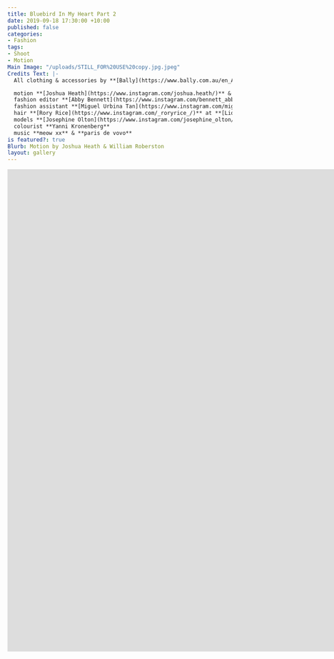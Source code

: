 ```yaml
---
title: Bluebird In My Heart Part 2
date: 2019-09-18 17:30:00 +10:00
published: false
categories:
- Fashion
tags:
- Shoot
- Motion
Main Image: "/uploads/STILL_FOR%20USE%20copy.jpg.jpeg"
Credits Text: |-
  All clothing & accessories by **[Bally](https://www.bally.com.au/en_AU/home)**

  motion **[Joshua Heath](https://www.instagram.com/joshua.heath/)** & **[William Robertson](https://www.instagram.com/william___robertson/)**
  fashion editor **[Abby Bennett](https://www.instagram.com/bennett_abby/)**
  fashion assistant **[Miguel Urbina Tan](https://www.instagram.com/miguelurbinatan/)**
  hair **[Rory Rice](https://www.instagram.com/_roryrice_/)** at **[Lion Artist Management](https://www.instagram.com/lionartistmanagement/)** using **[Oribe](https://www.instagram.com/oribe/)**
  models **[Josephine Olton](https://www.instagram.com/josephine_olton/)** at **[Chadwick](https://www.instagram.com/chadwickmodels/)** & **[Fergus Bailey](https://www.instagram.com/fergusbailey/)** at **[Kult Australia](https://www.instagram.com/kultaustralia/)**
  colourist **Yanni Kronenberg**
  music **meow xx** & **paris de vovo**
is featured?: true
Blurb: Motion by Joshua Heath & William Roberston
layout: gallery
---
```


<iframe src="https://player.vimeo.com/video/359669577?title=0&byline=0&portrait=0" width="2048" height="1082" frameborder="0" allow="autoplay; fullscreen" allowfullscreen></iframe>